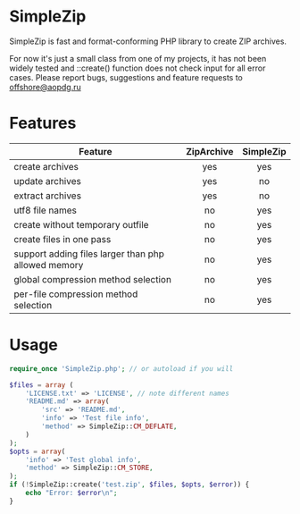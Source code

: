 SimpleZip
=========

SimpleZip is fast and format-conforming PHP library to create ZIP archives.

For now it's just a small class from one of my projects, it has not been widely tested and ::create() function does not check input for all error cases. Please report bugs, suggestions and feature requests to [offshore@aopdg.ru]()

Features
========

Feature            | ZipArchive    | SimpleZip
------------------ |:-------------:|:-------------:
create archives    | yes           | yes
update archives    | yes           | no
extract archives   | yes           | no
utf8 file names    | no            | yes
create without temporary outfile | no | yes
create files in one pass | no | yes
support adding files larger than php allowed memory | no | yes
global compression method selection | no | yes
per-file compression method selection | no | yes


Usage
=====
```php
require_once 'SimpleZip.php'; // or autoload if you will

$files = array (
    'LICENSE.txt' => 'LICENSE', // note different names
    'README.md' => array(
        'src' => 'README.md',
        'info' => 'Test file info',
        'method' => SimpleZip::CM_DEFLATE,
    )
);
$opts = array(
    'info' => 'Test global info',
    'method' => SimpleZip::CM_STORE,
);
if (!SimpleZip::create('test.zip', $files, $opts, $error)) {
    echo "Error: $error\n";
}

```
